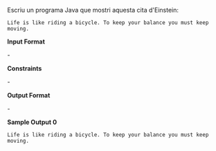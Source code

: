 Escriu un programa Java que mostri aquesta cita d'Einstein:

    Life is like riding a bicycle. To keep your balance you must keep moving.

**Input Format**

\-

**Constraints**

\-

**Output Format**

\-

**Sample Output 0**

    Life is like riding a bicycle. To keep your balance you must keep moving.
